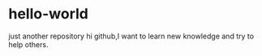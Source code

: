 # hello-world
just another repository
hi github,I want to learn new knowledge and try to help others.
